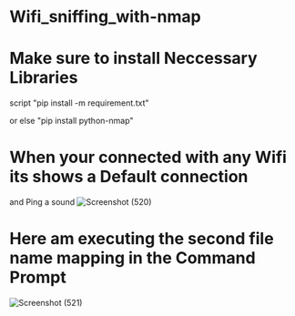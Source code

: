 # Wifi_sniffing_with-nmap

# Make sure to install Neccessary Libraries
script "pip install -m requirement.txt"

or else "pip install python-nmap"

# When your connected with any Wifi its shows a Default connection
and Ping a sound
![Screenshot (520)](https://github.com/Raafey-Khan/Wifi_sniffing_with-nmap/assets/113880768/0a78978f-6a86-45bf-8d98-b6c4890cd936)

# Here am executing the second file name mapping in the Command Prompt 
![Screenshot (521)](https://github.com/Raafey-Khan/Wifi_sniffing_with-nmap/assets/113880768/5023a09b-70c5-4143-9b0d-66c0324bf532)

